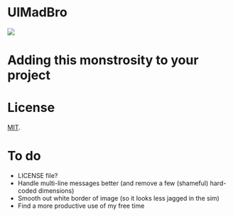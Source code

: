 UIMadBro
========

[![](http://zumbojo.github.com/images/other_sites/github/UIMadBro/UIMadBro_screenshot.png)](http://zumbojo.github.com/images/other_sites/github/UIMadBro/UIMadBro_screenshot.png)

Adding this monstrosity to your project
=======================================

License
=======

[MIT](http://www.opensource.org/licenses/mit-license.php).

To do
=====

* LICENSE file?
* Handle multi-line messages better (and remove a few (shameful) hard-coded dimensions)
* Smooth out white border of image (so it looks less jagged in the sim)
* Find a more productive use of my free time